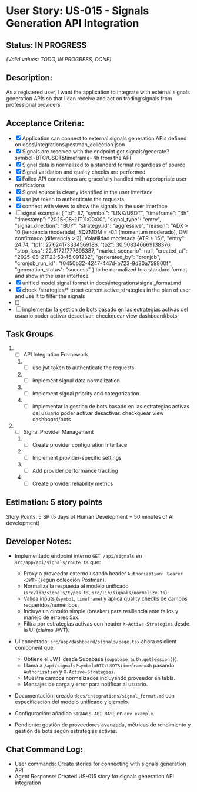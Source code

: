 # User Story: US-015 - Signals Generation API Integration

## Status: IN PROGRESS  
*(Valid values: TODO, IN PROGRESS, DONE)*

## Description:

As a registered user, I want the application to integrate with external signals generation APIs so that I can receive and act on trading signals from professional providers.

## Acceptance Criteria:

- [x] Application can connect to external signals generation APIs defined on docs\integrations\postman_collection.json
- [x] Signals are received with the endpoint  get signals/generate?symbol=BTC/USDT&timeframe=4h from the API
- [x] Signal data is normalized to a standard format regardless of source
- [x] Signal validation and quality checks are performed
- [x] Failed API connections are gracefully handled with appropriate user notifications
- [x] Signal source is clearly identified in the user interface
- [x] use jwt token to authenticate the requests
- [x] connect with views to show the signals in the user interface
- [ ] signal example: {
            "id": 87,
            "symbol": "LINK/USDT",
            "timeframe": "4h",
            "timestamp": "2025-08-21T11:00:00",
            "signal_type": "entry",
            "signal_direction": "BUY",
            "strategy_id": "aggressive",
            "reason": "ADX > 10 (tendencia moderada), SQZMOM = -0.1 (momentum moderado), DMI confirmado (diferencia > 2), Volatilidad moderada (ATR > 15)",
            "entry": 24.74,
            "tp1": 27.624173334569186,
            "tp2": 30.508346669138376,
            "stop_loss": 22.81721777695387,
            "market_scenario": null,
            "created_at": "2025-08-21T23:53:45.091232",
            "generated_by": "cronjob",
            "cronjob_run_id": "f0450b32-4247-447d-b723-9d30a758800f",
            "generation_status": "success"
        } to be normalized to a standard format and show in the user interface 
- [x] unified model signal format in docs\integrations\signal_format.md    
- [x] check /strategies/* to set current active_strategies in the plan of user and use it to filter the signals
- [ ] 
- [ ] implementar la gestion de bots basado en las estrategias activas del usuario poder activar desactivar. checkquear view dashboard/bots

## Task Groups

1. - [ ] API Integration Framework
   1. - [ ] use jwt token to authenticate the requests
   2. - [ ] implement signal data normalization
   3. - [ ] Implement signal priority and categorization
   4. - [ ] implementar la gestion de bots basado en las estrategias activas del usuario poder activar desactivar. checkquear view dashboard/bots
2. - [ ] Signal Provider Management
   1. - [ ] Create provider configuration interface
   2. - [ ] Implement provider-specific settings
   3. - [ ] Add provider performance tracking
   4. - [ ] Create provider reliability metrics

## Estimation: 5 story points

Story Points: 5 SP (5 days of Human Development = 50 minutes of AI development)

## Developer Notes:

- Implementado endpoint interno `GET /api/signals` en `src/app/api/signals/route.ts` que:
  - Proxy a proveedor externo usando header `Authorization: Bearer <JWT>` (según colección Postman).
  - Normaliza la respuesta al modelo unificado (`src/lib/signals/types.ts`, `src/lib/signals/normalize.ts`).
  - Valida inputs (`symbol`, `timeframe`) y aplica quality checks de campos requeridos/numéricos.
  - Incluye un circuito simple (breaker) para resiliencia ante fallos y manejo de errores 5xx.
  - Filtra por estrategias activas con header `X-Active-Strategies` desde la UI (claims JWT).

- UI conectada: `src/app/dashboard/signals/page.tsx` ahora es client component que:
  - Obtiene el JWT desde Supabase (`supabase.auth.getSession()`).
  - Llama a `/api/signals?symbol=BTC/USDT&timeframe=4h` pasando `Authorization` y `X-Active-Strategies`.
  - Muestra campos normalizados incluyendo proveedor en tabla.
  - Mensajes de carga y error para notificar al usuario.

- Documentación: creado `docs/integrations/signal_format.md` con especificación del modelo unificado y ejemplo.

- Configuración: añadido `SIGNALS_API_BASE` en `env.example`.

- Pendiente: gestión de proveedores avanzada, métricas de rendimiento y gestión de bots según estrategias activas.

## Chat Command Log:

- User commands: Create stories for connecting with signals generation API
- Agent Response: Created US-015 story for signals generation API integration